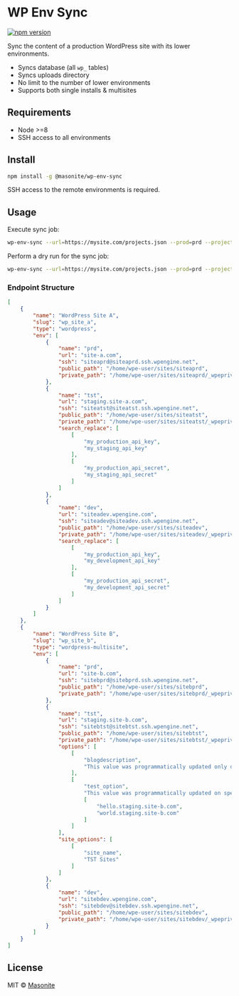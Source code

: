 # WP Env Sync

[![npm version](https://badge.fury.io/js/%40masonite%2Fwp-env-sync.svg)](https://www.npmjs.com/package/@masonite/wp-env-sync)

Sync the content of a production WordPress site with its lower environments.

- Syncs database (all `wp_` tables)
- Syncs uploads directory
- No limit to the number of lower environments
- Supports both single installs & multisites

## Requirements

- Node >=8
- SSH access to all environments

## Install

```sh
npm install -g @masonite/wp-env-sync
```

SSH access to the remote environments is required.

## Usage

Execute sync job:

```sh
wp-env-sync --url=https://mysite.com/projects.json --prod=prd --project=wp_site_a
```

Perform a dry run for the sync job:

```sh
wp-env-sync --url=https://mysite.com/projects.json --prod=prd --project=wp_site_a --dry-run
```

### Endpoint Structure

```json
[
    {
        "name": "WordPress Site A",
        "slug": "wp_site_a",
        "type": "wordpress",
        "env": [
            {
                "name": "prd",
                "url": "site-a.com",
                "ssh": "siteaprd@siteaprd.ssh.wpengine.net",
                "public_path": "/home/wpe-user/sites/siteaprd",
                "private_path": "/home/wpe-user/sites/siteaprd/_wpeprivate"
            },
            {
                "name": "tst",
                "url": "staging.site-a.com",
                "ssh": "siteatst@siteatst.ssh.wpengine.net",
                "public_path": "/home/wpe-user/sites/siteatst",
                "private_path": "/home/wpe-user/sites/siteatst/_wpeprivate",
                "search_replace": [
                    [
                        "my_production_api_key",
                        "my_staging_api_key"
                    ],
                    [
                        "my_production_api_secret",
                        "my_staging_api_secret"
                    ]
                ]
            },
            {
                "name": "dev",
                "url": "siteadev.wpengine.com",
                "ssh": "siteadev@siteadev.ssh.wpengine.net",
                "public_path": "/home/wpe-user/sites/siteadev",
                "private_path": "/home/wpe-user/sites/siteadev/_wpeprivate",
                "search_replace": [
                    [
                        "my_production_api_key",
                        "my_development_api_key"
                    ],
                    [
                        "my_production_api_secret",
                        "my_development_api_secret"
                    ]
                ]
            }
        ]
    },
    {
        "name": "WordPress Site B",
        "slug": "wp_site_b",
        "type": "wordpress-multisite",
        "env": [
            {
                "name": "prd",
                "url": "site-b.com",
                "ssh": "sitebprd@sitebprd.ssh.wpengine.net",
                "public_path": "/home/wpe-user/sites/sitebprd",
                "private_path": "/home/wpe-user/sites/sitebprd/_wpeprivate"
            },
            {
                "name": "tst",
                "url": "staging.site-b.com",
                "ssh": "sitebtst@sitebtst.ssh.wpengine.net",
                "public_path": "/home/wpe-user/sites/sitebtst",
                "private_path": "/home/wpe-user/sites/sitebtst/_wpeprivate",
                "options": [
                    [
                        "blogdescription",
                        "This value was programmatically updated only on staging.site-b.com"
                    ],
                    [
                        "test_option",
                        "This value was programmatically updated on specific sites",
                        [
                            "hello.staging.site-b.com",
                            "world.staging.site-b.com"
                        ]
                    ]
                ],
                "site_options": [
                    [
                        "site_name",
                        "TST Sites"
                    ]
                ]
            },
            {
                "name": "dev",
                "url": "sitebdev.wpengine.com",
                "ssh": "sitebdev@sitebdev.ssh.wpengine.net",
                "public_path": "/home/wpe-user/sites/sitebdev",
                "private_path": "/home/wpe-user/sites/sitebdev/_wpeprivate"
            }
        ]
    }
]
```

## License

MIT © [Masonite](https://www.masonite.com)
